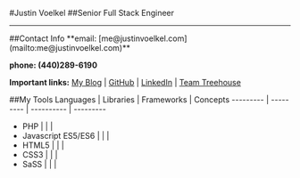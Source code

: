 #Justin Voelkel
##Senior Full Stack Engineer
<hr/>
##Contact Info
**email: [me@justinvoelkel.com](mailto:me@justinvoelkel.com)**

**phone: (440)289-6190**

**Important links:**
[My Blog](http://justinvoelkel.me) | 
[GitHub](https://github.com/justinvoelkel) | 
[LinkedIn](http://www.linkedin.com/pub/justin-voelkel/17/2b8/97b) | 
[Team Treehouse](https://teamtreehouse.com/justinvoelkel)

##My Tools
Languages | Libraries | Frameworks | Concepts
--------- | --------- | ---------- | ---------
* PHP     |           |            |
* Javascript ES5/ES6 |       |       |
* HTML5 |   |   |
* CSS3 |   |   |
* SaSS |   |   |
